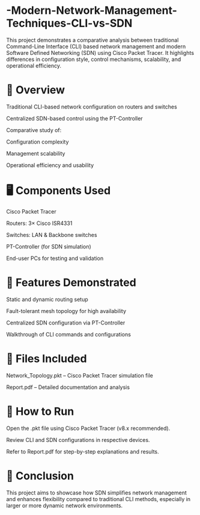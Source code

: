# -Modern-Network-Management-Techniques-CLI-vs-SDN
This project demonstrates a comparative analysis between traditional Command-Line Interface (CLI) based network management and modern Software Defined Networking (SDN) using Cisco Packet Tracer. It highlights differences in configuration style, control mechanisms, scalability, and operational efficiency.

# 📘 Overview
Traditional CLI-based network configuration on routers and switches

Centralized SDN-based control using the PT-Controller

Comparative study of:

Configuration complexity

Management scalability

Operational efficiency and usability

# 🖥️ Components Used
Cisco Packet Tracer

Routers: 3× Cisco ISR4331

Switches: LAN & Backbone switches

PT-Controller (for SDN simulation)

End-user PCs for testing and validation

# 🧪 Features Demonstrated
Static and dynamic routing setup

Fault-tolerant mesh topology for high availability

Centralized SDN configuration via PT-Controller

Walkthrough of CLI commands and configurations
# 📂 Files Included
Network_Topology.pkt – Cisco Packet Tracer simulation file

Report.pdf – Detailed documentation and analysis

# 📎 How to Run
Open the .pkt file using Cisco Packet Tracer (v8.x recommended).

Review CLI and SDN configurations in respective devices.

Refer to Report.pdf for step-by-step explanations and results.

# 📌 Conclusion
This project aims to showcase how SDN simplifies network management and enhances flexibility compared to traditional CLI methods, especially in larger or more dynamic network environments.
 
